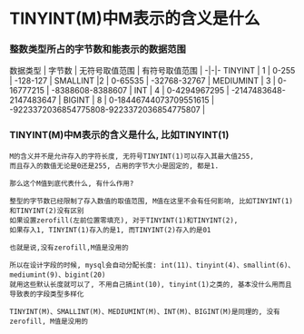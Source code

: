 # TINYINT(M)中M表示的含义是什么

### 整数类型所占的字节数和能表示的数据范围  

数据类型 | 字节数 | 无符号取值范围 | 有符号取值范围 |
-|-|-
TINYINT | 1 | 0-255 | -128-127 |
SMALLINT |2 | 0-65535 | -32768-32767 |
MEDIUMINT | 3 | 0-16777215 | -8388608-8388607 |
INT | 4 | 0-4294967295 | -2147483648-2147483647 |
BIGINT | 8 | 0-18446744073709551615 | -9223372036854775808-9223372036854775807 |

### TINYINT(M)中M表示的含义是什么, 比如TINYINT(1)  

```
M的含义并不是允许存入的字符长度, 无符号TINYINT(1)可以存入其最大值255, 
而且存入的数值无论是0还是255, 占用的字节大小是固定的, 都是1.

那么这个M值到底代表什么, 有什么作用?

整型的字节数已经限制了存入数值的取值范围, M值在这里不会有任何影响, 比如TINYINT(1)和TINYINT(2)没有区别
如果设置zerofill(左前位置零填充), 对于TINYINT(1)和TINYINT(2), 
如果存入1, TINYINT(1)存入的是1, 而TINYINT(2)存入的是01

也就是说,没有zerofill,M值是没用的

所以在设计字段的时候, mysql会自动分配长度: int(11)、tinyint(4)、smallint(6)、mediumint(9)、bigint(20)
就用这些默认长度就可以了, 不用自己搞int(10), tinyint(1)之类的, 基本没什么用而且导致表的字段类型多样化

TINYINT(M)、SMALLINT(M)、MEDIUMINT(M)、INT(M)、BIGINT(M)是同理的, 没有zerofill, M值是没用的
```